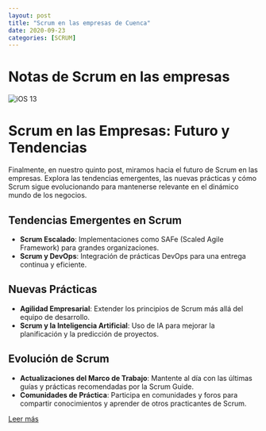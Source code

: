 ```yaml
---
layout: post
title: "Scrum en las empresas de Cuenca"
date: 2020-09-23
categories: [SCRUM]
---
```


# Notas de Scrum en las empresas

![iOS 13](https://www.camara.es/sites/default/files/foto_texto_scrum.jpg)

# Scrum en las Empresas: Futuro y Tendencias

Finalmente, en nuestro quinto post, miramos hacia el futuro de Scrum en las empresas. Explora las tendencias emergentes, las nuevas prácticas y cómo Scrum sigue evolucionando para mantenerse relevante en el dinámico mundo de los negocios.

## Tendencias Emergentes en Scrum

- **Scrum Escalado**: Implementaciones como SAFe (Scaled Agile Framework) para grandes organizaciones.
- **Scrum y DevOps**: Integración de prácticas DevOps para una entrega continua y eficiente.

## Nuevas Prácticas

- **Agilidad Empresarial**: Extender los principios de Scrum más allá del equipo de desarrollo.
- **Scrum y la Inteligencia Artificial**: Uso de IA para mejorar la planificación y la predicción de proyectos.

## Evolución de Scrum

- **Actualizaciones del Marco de Trabajo**: Mantente al día con las últimas guías y prácticas recomendadas por la Scrum Guide.
- **Comunidades de Práctica**: Participa en comunidades y foros para compartir conocimientos y aprender de otros practicantes de Scrum.

[Leer más](#)
